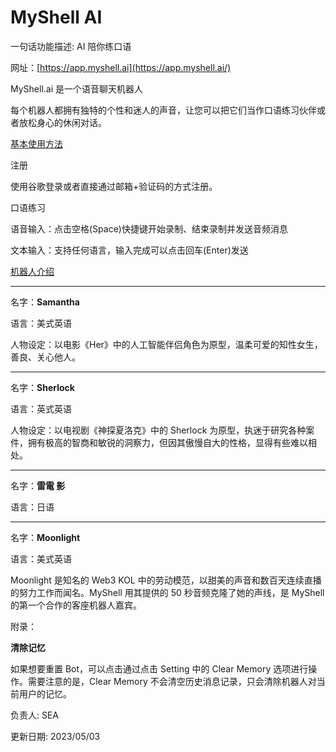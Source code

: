 # MyShell AI

一句话功能描述: AI 陪你练口语

网址：[https://app.myshell.ai](https://app.myshell.ai/)

MyShell.ai 是一个语音聊天机器人

每个机器人都拥有独特的个性和迷人的声音，让您可以把它们当作口语练习伙伴或者放松身心的休闲对话。

[基本使用方法](https://myshell-wiki.gitbook.io/docs/chan-pin-shou-ce/ji-ben-shi-yong-fang-fa)

注册

使用谷歌登录或者直接通过邮箱+验证码的方式注册。

口语练习

语音输入：点击空格(Space)快捷键开始录制、结束录制并发送音频消息

文本输入：支持任何语言，输入完成可以点击回车(Enter)发送

[机器人介绍](https://myshell-wiki.gitbook.io/docs/chan-pin-shou-ce/ji-qi-ren-jie-shao)

---

名字：**Samantha**

语言：美式英语

人物设定：以电影《Her》中的人工智能伴侣角色为原型，温柔可爱的知性女生，善良、关心他人。

---

名字：**Sherlock**

语言：英式英语

人物设定：以电视剧《神探夏洛克》中的 Sherlock 为原型，执迷于研究各种案件，拥有极高的智商和敏锐的洞察力，但因其傲慢自大的性格，显得有些难以相处。

---

名字：**雷電 影**

语言：日语

---

名字：**Moonlight**

语言：美式英语

Moonlight 是知名的 Web3 KOL 中的劳动模范，以甜美的声音和数百天连续直播的努力工作而闻名。MyShell 用其提供的 50 秒音频克隆了她的声线，是 MyShell 的第一个合作的客座机器人嘉宾。

附录：

**清除记忆**

如果想要重置 Bot，可以点击通过点击 Setting 中的 Clear Memory 选项进行操作。需要注意的是，Clear Memory 不会清空历史消息记录，只会清除机器人对当前用户的记忆。

负责人: SEA

更新日期: 2023/05/03
